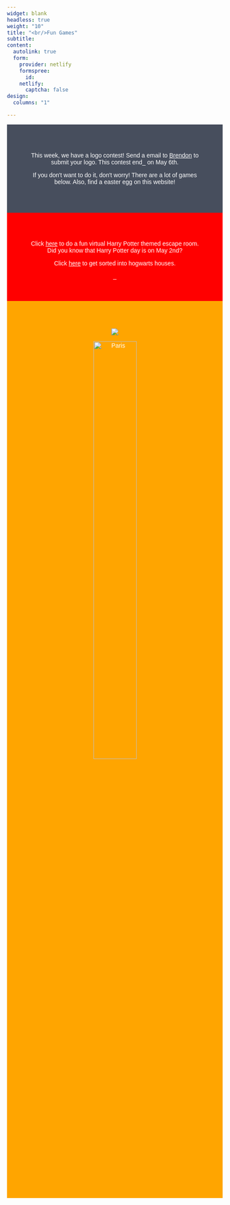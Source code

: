 ```yaml
---
widget: blank
headless: true
weight: "10"
title: "<br/>Fun Games"
subtitle: 
content:
  autolink: true
  form:
    provider: netlify
    formspree:
      id: 
    netlify:
      captcha: false
design:
  columns: "1"

---
```

<style>
body {
font-family: Arial, Helvetica, sans-serif;
margin: 0;
}

html {
box-sizing: border-box;
}

.instruction {
padding: 50px;
text-align: center;
background-color: #474e5d;
color: white;
}
.games {
padding: 50px;
text-align: center;
background-color: #FF0000;
color: white;
}

.games2 { padding: 50px; text-align: center; background-color: #FFA500; color: white; picture}

.center {  
 display: block;  
 margin-left: auto;  
 margin-right: auto;  
 width: 50%;  
} </style> 

<div class="instruction"> <p>This week, we have a logo contest! Send a email to <a href = "mailto: s-wangb@bsd405.org" target="_blank" style="color:white">Brendon</a> to submit your logo. This contest end_ on May 6th.</p>
<p>If you don't want to do it, don't worry! There are a lot of games below. Also, find a easter egg on this website!</p>
</div>
<div class="games">
<p>Click <a href="https://docs.google.com/forms/d/e/1FAIpQLSflNxNM0jzbZJjUqOcXkwhGTfii4CM_CA3kCxImbY8c3AABEA/formResponse" target="_blank" style="color:white">here</a> to do a fun virtual Harry Potter themed escape room. Did you know that Harry Potter day is on May 2nd?</p>
<p>Click <a href="https://eko.com/buzzfeed-quizzes-v/hogwarts-v?autoplay=true&device=desktop" target="_blank" style="color:white">here</a> to get sorted into hogwarts houses.</p>
_</div>

<div class="games2">

![](https://static.wixstatic.com/media/b314c1_f78e5e71a75d42b69d71a3f40cfda1af\~mv2.jpg/v1/fill/w_634,h_634,al_c,q_85/19001174-7511255-The_latest_brainteaser_.webp)

<img src="![](https://static.wixstatic.com/media/b314c1_f78e5e71a75d42b69d71a3f40cfda1af\~mv2.jpg/v1/fill/w_634,h_634,al_c,q_85/19001174-7511255-The_latest_brainteaser_.webp)" alt="Paris" class="center">

</div>